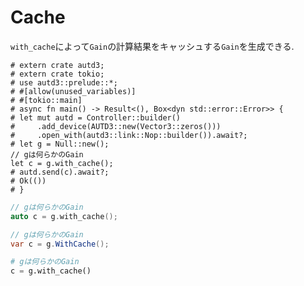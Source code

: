 # Cache

`with_cache`によって`Gain`の計算結果をキャッシュする`Gain`を生成できる.

```rust,edition2021
# extern crate autd3;
# extern crate tokio;
# use autd3::prelude::*;
# #[allow(unused_variables)]
# #[tokio::main]
# async fn main() -> Result<(), Box<dyn std::error::Error>> {
# let mut autd = Controller::builder()
#     .add_device(AUTD3::new(Vector3::zeros()))
#     .open_with(autd3::link::Nop::builder()).await?;
# let g = Null::new();
// gは何らかのGain
let c = g.with_cache();
# autd.send(c).await?;
# Ok(())
# }
```

```cpp
// gは何らかのGain
auto c = g.with_cache();
```

```cs
// gは何らかのGain
var c = g.WithCache();
```

```python
# gは何らかのGain
c = g.with_cache()
```
